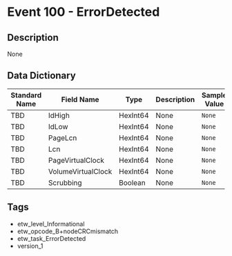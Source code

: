 # Event 100 - ErrorDetected

## Description
None

## Data Dictionary
|Standard Name|Field Name|Type|Description|Sample Value|
|---|---|---|---|---|
|TBD|IdHigh|HexInt64|None|`None`|
|TBD|IdLow|HexInt64|None|`None`|
|TBD|PageLcn|HexInt64|None|`None`|
|TBD|Lcn|HexInt64|None|`None`|
|TBD|PageVirtualClock|HexInt64|None|`None`|
|TBD|VolumeVirtualClock|HexInt64|None|`None`|
|TBD|Scrubbing|Boolean|None|`None`|

## Tags
* etw_level_Informational
* etw_opcode_B+nodeCRCmismatch
* etw_task_ErrorDetected
* version_1